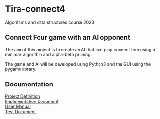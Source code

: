# Tira-connect4
Algorithms and data structures course 2023

## Connect Four game with an AI opponent

The aim of this project is to create an AI that can play connect four using a minimax algorithm and alpha-beta pruning.

The game and AI will be developed using Python3 and the GUI using the pygame library.

## Documentation

[Project Definition](https://github.com/Jusq17/Tira-connect4/blob/main/Documentation/project-definition.md)
<br/>
[Implementation Document]()
<br/>
[User Manual](https://github.com/Jusq17/Tira-connect4/blob/main/Documentation/user-manual.md)
<br/>
[Test Document](https://github.com/Jusq17/Tira-connect4/blob/main/Documentation/test-document.md)
